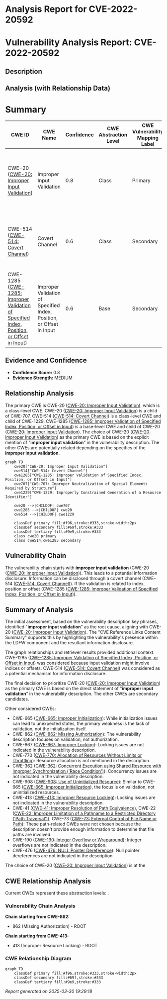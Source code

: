 # Analysis Report for CVE-2022-20592

# Vulnerability Analysis Report: CVE-2022-20592

## Description



## Analysis (with Relationship Data)

# Summary
| CWE ID | CWE Name | Confidence | CWE Abstraction Level | CWE Vulnerability Mapping Label | CWE-Vulnerability Mapping Notes |
|---|---|---|---|---|---|
| CWE-20 ([CWE-20: Improper Input Validation](https://cwe.mitre.org/data/definitions/20.html)) | Improper Input Validation | 0.8 | Class | Primary | Allowed-with-Review, The vulnerability description explicitly states "**improper input validation**". |
| CWE-514 ([CWE-514: Covert Channel](https://cwe.mitre.org/data/definitions/514.html)) | Covert Channel | 0.6 | Class | Secondary | Allowed-with-Review, Information disclosure can occur through a covert channel. |
| CWE-1285 ([CWE-1285: Improper Validation of Specified Index, Position, or Offset in Input](https://cwe.mitre.org/data/definitions/1285.html)) | Improper Validation of Specified Index, Position, or Offset in Input | 0.6 | Base | Secondary | Allowed, if the input validation relates to index, position or offset. |

## Evidence and Confidence

*   **Confidence Score:** 0.8
*   **Evidence Strength:** MEDIUM

## Relationship Analysis
The primary CWE is CWE-20 ([CWE-20: Improper Input Validation](https://cwe.mitre.org/data/definitions/20.html)), which is a class-level CWE. CWE-20 ([CWE-20: Improper Input Validation](https://cwe.mitre.org/data/definitions/20.html)) is a child of CWE-707. CWE-514 ([CWE-514: Covert Channel](https://cwe.mitre.org/data/definitions/514.html)) is a class-level CWE and child of CWE-1229. CWE-1285 ([CWE-1285: Improper Validation of Specified Index, Position, or Offset in Input](https://cwe.mitre.org/data/definitions/1285.html)) is a base-level CWE and child of CWE-20 ([CWE-20: Improper Input Validation](https://cwe.mitre.org/data/definitions/20.html)). The choice of CWE-20 ([CWE-20: Improper Input Validation](https://cwe.mitre.org/data/definitions/20.html)) as the primary CWE is based on the explicit mention of "**improper input validation**" in the vulnerability description. The other CWEs are potentially related depending on the specifics of the **improper input validation**.

```mermaid
graph TD
    cwe20["CWE-20: Improper Input Validation"]
    cwe514["CWE-514: Covert Channel"]
    cwe1285["CWE-1285: Improper Validation of Specified Index, Position, or Offset in Input"]
    cwe707["CWE-707: Improper Neutralization of Special Elements Required by Structure"]
    cwe1229["CWE-1229: Improperly Constrained Generation of a Resource Identifier"]

    cwe20 -->|CHILDOF| cwe707
    cwe1285 -->|CHILDOF| cwe20
    cwe514 -->|CHILDOF| cwe1229

    classDef primary fill:#f96,stroke:#333,stroke-width:2px
    classDef secondary fill:#69f,stroke:#333
    classDef tertiary fill:#9e9,stroke:#333
    class cwe20 primary
    class cwe514,cwe1285 secondary
```

## Vulnerability Chain
The vulnerability chain starts with **improper input validation** (CWE-20 ([CWE-20: Improper Input Validation](https://cwe.mitre.org/data/definitions/20.html))). This leads to a potential information disclosure. Information can be disclosed through a covert channel (CWE-514 ([CWE-514: Covert Channel](https://cwe.mitre.org/data/definitions/514.html))). If the validation is related to index, position or offset (CWE-1285 ([CWE-1285: Improper Validation of Specified Index, Position, or Offset in Input](https://cwe.mitre.org/data/definitions/1285.html))).

## Summary of Analysis
The initial assessment, based on the vulnerability description key phrases, identified "**improper input validation**" as the root cause, aligning with CWE-20 ([CWE-20: Improper Input Validation](https://cwe.mitre.org/data/definitions/20.html)). The "CVE Reference Links Content Summary" supports this by highlighting the vulnerability's presence within the LDFW component and the resultant information disclosure.

The graph relationships and retriever results provided additional context. CWE-1285 ([CWE-1285: Improper Validation of Specified Index, Position, or Offset in Input](https://cwe.mitre.org/data/definitions/1285.html)) was considered because input validation might involve indices or offsets. CWE-514 ([CWE-514: Covert Channel](https://cwe.mitre.org/data/definitions/514.html)) was considered as a potential mechanism for information disclosure.

The final decision to prioritize CWE-20 ([CWE-20: Improper Input Validation](https://cwe.mitre.org/data/definitions/20.html)) as the primary CWE is based on the direct statement of "**improper input validation**" in the vulnerability description. The other CWEs are secondary candidates.

Other considered CWEs:

*   CWE-665 ([CWE-665: Improper Initialization](https://cwe.mitre.org/data/definitions/665.html)): While initialization issues can lead to unexpected states, the primary weakness is the lack of validation, not the initialization itself.
*   CWE-862 ([CWE-862: Missing Authorization](https://cwe.mitre.org/data/definitions/862.html)): The vulnerability description focuses on validation, not authorization.
*   CWE-667 ([CWE-667: Improper Locking](https://cwe.mitre.org/data/definitions/667.html)): Locking issues are not indicated in the vulnerability description.
*   CWE-770 ([CWE-770: Allocation of Resources Without Limits or Throttling](https://cwe.mitre.org/data/definitions/770.html)): Resource allocation is not mentioned in the description.
*   CWE-362 ([CWE-362: Concurrent Execution using Shared Resource with Improper Synchronization ('Race Condition')](https://cwe.mitre.org/data/definitions/362.html)): Concurrency issues are not indicated in the vulnerability description.
*   CWE-908 ([CWE-908: Use of Uninitialized Resource](https://cwe.mitre.org/data/definitions/908.html)): Similar to CWE-665 ([CWE-665: Improper Initialization](https://cwe.mitre.org/data/definitions/665.html)), the focus is on validation, not uninitialized resources.
*   CWE-413 ([CWE-413: Improper Resource Locking](https://cwe.mitre.org/data/definitions/413.html)): Locking issues are not indicated in the vulnerability description.
*   CWE-41 ([CWE-41: Improper Resolution of Path Equivalence](https://cwe.mitre.org/data/definitions/41.html)), CWE-22 ([CWE-22: Improper Limitation of a Pathname to a Restricted Directory ('Path Traversal')](https://cwe.mitre.org/data/definitions/22.html)), CWE-73 ([CWE-73: External Control of File Name or Path](https://cwe.mitre.org/data/definitions/73.html)): These path-related CWEs were not chosen because the description doesn't provide enough information to determine that file paths are involved.
*   CWE-190 ([CWE-190: Integer Overflow or Wraparound](https://cwe.mitre.org/data/definitions/190.html)): Integer overflows are not indicated in the description.
*   CWE-476 ([CWE-476: NULL Pointer Dereference](https://cwe.mitre.org/data/definitions/476.html)): Null pointer dereferences are not indicated in the description.

The choice of CWE-20 ([CWE-20: Improper Input Validation](https://cwe.mitre.org/data/definitions/20.html)) is at the


## CWE Relationship Analysis

Current CWEs represent these abstraction levels: .


### Vulnerability Chain Analysis

**Chain starting from CWE-862:**
- 862 (Missing Authorization) - ROOT


**Chain starting from CWE-413:**
- 413 (Improper Resource Locking) - ROOT



### CWE Relationship Diagram

```mermaid
graph TD
    classDef primary fill:#f96,stroke:#333,stroke-width:2px
    classDef secondary fill:#69f,stroke:#333
    classDef tertiary fill:#9e9,stroke:#333
```



*Report generated on 2025-03-30 19:29:18*
